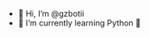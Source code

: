 - 👋 Hi, I’m @gzbotii
- 🌱 I’m currently learning Python  🐍


<!---
gzbotii/gzbotii is a ✨ special ✨ repository because its `README.md` (this file) appears on your GitHub profile.
You can click the Preview link to take a look at your changes.
--->
